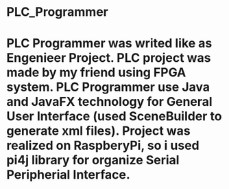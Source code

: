 # PLC_Programmer

# PLC Programmer was writed like as Engenieer Project. PLC project was made by my friend using FPGA system. PLC Programmer use Java and JavaFX technology for General User Interface (used SceneBuilder to generate xml files). Project was realized on RaspberyPi, so i used pi4j library for organize Serial Peripherial Interface. 
